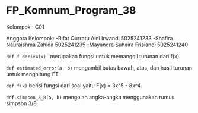 # FP_Komnum_Program_38

Kelompok : C01 

Anggota Kelompok: 
-Rifat Qurratu Aini Irwandi 5025241233
-Shafira Nauraishma Zahida 5025241235
-Mayandra Suhaira Frisiandi 5025241240

`def f_deriv4(x) ` merupakan fungsi untuk memanggil turunan dari f(x).

`def estimated_error(a, b)` mengambil batas bawah, atas, dan hasil turunan untuk menghitung ET.

`def f(x)` berisi fungsi dari soal yaitu F(x) = 3x^5  - 8x^4.

`def simpson_3_8(a, b)` mengolah angka-angka menggunakan rumus simpson 3/8.




